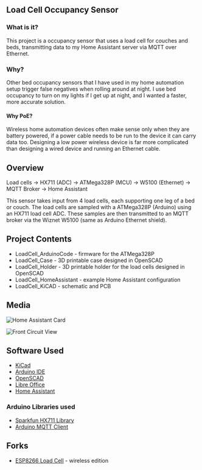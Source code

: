 ## Load Cell Occupancy Sensor

### What is it?
This project is a occupancy sensor that uses a load cell for couches and beds, transmitting data to my Home Assistant server via MQTT over Ethernet.

### Why?
Other bed occupancy sensors that I have used in my home automation setup trigger false negatives when rolling around at night.  I use bed occupancy to turn on my lights if I get up at night, and I wanted a faster, more accurate solution.

#### Why PoE?
Wireless home automation devices often make sense only when they are battery powered, if a power cable needs to be run to the device it can carry data too.  Designing a low power wireless device is far more complicated than designing a wired device and running an Ethernet cable.

## Overview
Load cells → HX711 (ADC) → ATMega328P (MCU) → W5100 (Ethernet) → MQTT Broker → Home Assistant

This sensor takes input from 4 load cells, each supporting one leg of a bed or couch.  The load cells are sampled with a ATMega328P (Arduino) using an HX711 load cell ADC.  These samples are then transmitted to an MQTT broker via the Wiznet W5100 (same as Arduino Ethernet shield).

## Project Contents
-  LoadCell_ArduinoCode - firmware for the ATMega328P
-  LoadCell_Case - 3D printable case designed in OpenSCAD
-  LoadCell_Holder - 3D printable holder for the load cells designed in OpenSCAD
-  LoadCell_HomeAssistant - example Home Assistant configuration
-  LoadCell_KiCAD - schematic and PCB

## Media
![Home Assistant Card](https://raw.githubusercontent.com/newAM/LoadCellOccupany/master/LoadCell_Media/LoadCell_Media_HASSCard.png)

![Front Circuit View](https://raw.githubusercontent.com/newAM/LoadCellOccupany/master/LoadCell_Media/LoadCell_Media_FrontCircuitView.jpg)

## Software Used
- [KiCad](http://kicad-pcb.org/)
- [Arduino IDE](https://www.arduino.cc/en/Main/Software)
- [OpenSCAD](http://www.openscad.org/)
- [Libre Office](https://www.libreoffice.org/)
- [Home Assistant](https://www.home-assistant.io/)

### Arduino Libraries used
- [Sparkfun HX711 Library](https://github.com/bogde/HX711)
- [Arduino MQTT Client](https://github.com/knolleary/pubsubclient)

## Forks
- [ESP8266 Load Cell](https://github.com/Skaronator/ESP8266-Load-Cell) - wireless edition
